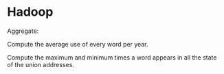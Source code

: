 Hadoop
======
Aggregate:

Compute the average use of every word per year.

Compute the maximum and minimum times a word appears in all the state of the union addresses.

